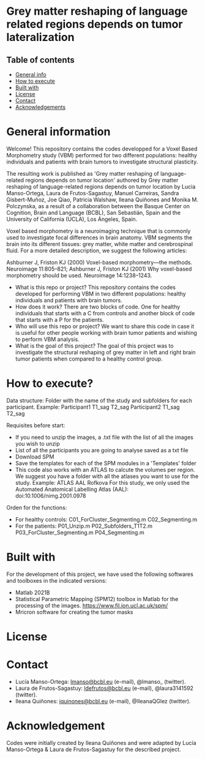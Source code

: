 # Grey matter reshaping of language related regions depends on tumor lateralization

## Table of contents
* [General info](#general-information)
* [How to execute](#how-to-execute)
* [Built with](#built-with)
* [License](#license)
* [Contact](#contact)
* [Acknowledgements](#acknowledgements)


# General information
Welcome! This repository contains the codes developped for a Voxel Based Morphometry study (VBM) performed for two different populations: healthy individuals and patients with brain tumors to investigate structural plasticity. 

The resulting work is published as 'Grey matter reshaping of language-related regions depends on tumor location' authored by Grey matter reshaping of language-related regions depends on tumor location by Lucia Manso-Ortega, Laura de Frutos-Sagastuy, Manuel Carreiras, Sandra Gisbert-Muñoz, Joe Qiao, Patricia Walshaw, Ileana Quiñones and Monika M. Polczynska, as a result of a collaboration between the Basque Center on Cognition, Brain and Language (BCBL), San Sebastián, Spain and the University of California (UCLA), Los Ángeles, Spain.

Voxel based morphometry is a neuroimaging technique that is commonly used to investigate focal differences in brain anatomy. VBM segments the brain into its different tissues: grey matter, white matter and cerebrospinal fluid. For a more detailed description, we suggest the following articles:

Ashburner J, Friston KJ (2000) Voxel-based morphometry—the methods. Neuroimage 11:805–821;
Ashburner J, Friston KJ (2001) Why voxel-based morphometry should be used. Neuroimage 14:1238–1243.

- What is this repo or project? This repository contains the codes developed for performing VBM in two different populations: healthy individuals and patients with brain tumors.
- How does it work? There are two blocks of code. One for healthy individuals that starts with a C from controls and another block of code that starts with a P for the patients.
- Who will use this repo or project? We want to share this code in case it is useful for other people working with brain tumor patients and wishing to perform VBM analysis.
- What is the goal of this project? The goal of this project was to investigate the structural reshaping of grey matter in left and right brain tumor patients when compared to a healthy control group. 

# How to execute?

Data structure: Folder with the name of the study and subfolders for each participant. Example: 
Participant1
T1_sag
T2_sag
Participant2
T1_sag
T2_sag

Requisites before start: 
- If you need to unzip the images, a .txt file with the list of all the images you wish to unzip
- List of all the participants you are going to analyse saved as a txt file 
- Download SPM 
- Save the templates for each of the SPM modules in a 'Templates' folder 
- This code also works with an ATLAS to calcute the volumes per region. We suggest you have a folder with all the atlases you want to use for the study. Example:
ATLAS
AAL
Rofkova
For this study, we only used the Automated Anatomical Labelling Atlas (AAL): doi:10.1006/nimg.2001.0978

Orden for the functions: 
- For healthy controls: 
C01_ForCluster_Segmenting.m
C02_Segmenting.m
- For the patients:
P01_Unzip.m
P02_Subfolders_T1T2.m
P03_ForCluster_Segmenting.m
P04_Segmenting.m

# Built with
For the development of this project, we have used the following softwares and toolboxes in the indicated versions:
- Matlab 2021B
- Statistical Parametric Mapping (SPM12) toolbox in Matlab for the processing of the images. https://www.fil.ion.ucl.ac.uk/spm/
- Mricron software for creating the tumor masks 

# License


# Contact
- Lucía Manso-Ortega: lmanso@bcbl.eu (e-mail), @lmanso_ (twitter).
- Laura de Frutos-Sagastuy: ldefrutos@bcbl.eu (e-mail), @laura3141592 (twitter).
- Ileana Quiñones: iquinones@bcbl.eu (e-mail), @IleanaQGlez (twitter).

# Acknowledgement
Codes were initially created by Ileana Quiñones and were adapted by Lucía Manso-Ortega & Laura de Frutos-Sagastuy for the described project.
